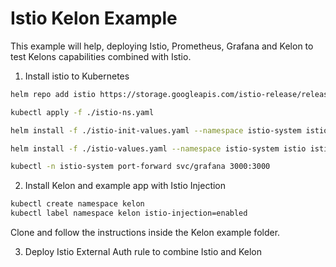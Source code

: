 # Istio Kelon Example

This example will help, deploying Istio, Prometheus, Grafana and Kelon to test Kelons capabilities combined with Istio.

1. Install istio to Kubernetes

```sh
helm repo add istio https://storage.googleapis.com/istio-release/releases/1.4.0/charts/

kubectl apply -f ./istio-ns.yaml

helm install -f ./istio-init-values.yaml --namespace istio-system istio-init  istio/istio-init

helm install -f ./istio-values.yaml --namespace istio-system istio istio/istio

kubectl -n istio-system port-forward svc/grafana 3000:3000
```

2. Install Kelon and example app with Istio Injection

```sh
kubectl create namespace kelon
kubectl label namespace kelon istio-injection=enabled
```

Clone and follow the instructions inside the Kelon example folder.

3. Deploy Istio External Auth rule to combine Istio and Kelon

